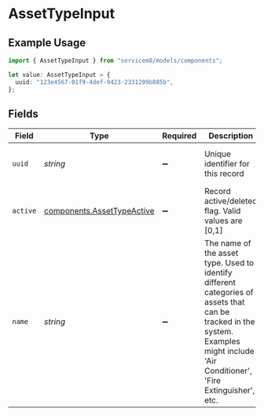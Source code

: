 # AssetTypeInput

## Example Usage

```typescript
import { AssetTypeInput } from "servicem8/models/components";

let value: AssetTypeInput = {
  uuid: "123e4567-01f9-4def-9423-2331299b885b",
};
```

## Fields

| Field                                                                                                                                                                              | Type                                                                                                                                                                               | Required                                                                                                                                                                           | Description                                                                                                                                                                        | Example                                                                                                                                                                            |
| ---------------------------------------------------------------------------------------------------------------------------------------------------------------------------------- | ---------------------------------------------------------------------------------------------------------------------------------------------------------------------------------- | ---------------------------------------------------------------------------------------------------------------------------------------------------------------------------------- | ---------------------------------------------------------------------------------------------------------------------------------------------------------------------------------- | ---------------------------------------------------------------------------------------------------------------------------------------------------------------------------------- |
| `uuid`                                                                                                                                                                             | *string*                                                                                                                                                                           | :heavy_minus_sign:                                                                                                                                                                 | Unique identifier for this record                                                                                                                                                  | 123e4567-01f9-4def-9423-2331299b885b                                                                                                                                               |
| `active`                                                                                                                                                                           | [components.AssetTypeActive](../../models/components/assettypeactive.md)                                                                                                           | :heavy_minus_sign:                                                                                                                                                                 | Record active/deleted flag.  Valid values are [0,1]                                                                                                                                |                                                                                                                                                                                    |
| `name`                                                                                                                                                                             | *string*                                                                                                                                                                           | :heavy_minus_sign:                                                                                                                                                                 | The name of the asset type. Used to identify different categories of assets that can be tracked in the system. Examples might include 'Air Conditioner', 'Fire Extinguisher', etc. |                                                                                                                                                                                    |